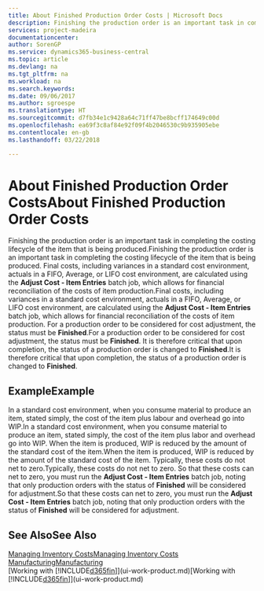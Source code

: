 ```yaml
---
title: About Finished Production Order Costs | Microsoft Docs
description: Finishing the production order is an important task in completing the costing lifecycle of the item that is being produced. Final costs, including variances in a standard cost environment, actuals in a FIFO, Average, or LIFO cost environment, are calculated using the **Adjust Cost - Item Entries** batch job.
services: project-madeira
documentationcenter: 
author: SorenGP
ms.service: dynamics365-business-central
ms.topic: article
ms.devlang: na
ms.tgt_pltfrm: na
ms.workload: na
ms.search.keywords: 
ms.date: 09/06/2017
ms.author: sgroespe
ms.translationtype: HT
ms.sourcegitcommit: d7fb34e1c9428a64c71ff47be8bcff174649c00d
ms.openlocfilehash: ea69f3c8af84e92f09f4b2046530c9b935905ebe
ms.contentlocale: en-gb
ms.lasthandoff: 03/22/2018

---
```

# <a name="about-finished-production-order-costs"></a><span data-ttu-id="2d0f7-104">About Finished Production Order Costs</span><span class="sxs-lookup"><span data-stu-id="2d0f7-104">About Finished Production Order Costs</span></span>
<span data-ttu-id="2d0f7-105">Finishing the production order is an important task in completing the costing lifecycle of the item that is being produced.</span><span class="sxs-lookup"><span data-stu-id="2d0f7-105">Finishing the production order is an important task in completing the costing lifecycle of the item that is being produced.</span></span> <span data-ttu-id="2d0f7-106">Final costs, including variances in a standard cost environment, actuals in a FIFO, Average, or LIFO cost environment, are calculated using the **Adjust Cost - Item Entries** batch job, which allows for financial reconciliation of the costs of item production.</span><span class="sxs-lookup"><span data-stu-id="2d0f7-106">Final costs, including variances in a standard cost environment, actuals in a FIFO, Average, or LIFO cost environment, are calculated using the **Adjust Cost - Item Entries** batch job, which allows for financial reconciliation of the costs of item production.</span></span> <span data-ttu-id="2d0f7-107">For a production order to be considered for cost adjustment, the status must be **Finished**.</span><span class="sxs-lookup"><span data-stu-id="2d0f7-107">For a production order to be considered for cost adjustment, the status must be **Finished**.</span></span> <span data-ttu-id="2d0f7-108">It is therefore critical that upon completion, the status of a production order is changed to **Finished**.</span><span class="sxs-lookup"><span data-stu-id="2d0f7-108">It is therefore critical that upon completion, the status of a production order is changed to **Finished**.</span></span>  

## <a name="example"></a><span data-ttu-id="2d0f7-109">Example</span><span class="sxs-lookup"><span data-stu-id="2d0f7-109">Example</span></span>  
 <span data-ttu-id="2d0f7-110">In a standard cost environment, when you consume material to produce an item, stated simply, the cost of the item plus labour and overhead go into WIP.</span><span class="sxs-lookup"><span data-stu-id="2d0f7-110">In a standard cost environment, when you consume material to produce an item, stated simply, the cost of the item plus labor and overhead go into WIP.</span></span> <span data-ttu-id="2d0f7-111">When the item is produced, WIP is reduced by the amount of the standard cost of the item.</span><span class="sxs-lookup"><span data-stu-id="2d0f7-111">When the item is produced, WIP is reduced by the amount of the standard cost of the item.</span></span> <span data-ttu-id="2d0f7-112">Typically, these costs do not net to zero.</span><span class="sxs-lookup"><span data-stu-id="2d0f7-112">Typically, these costs do not net to zero.</span></span> <span data-ttu-id="2d0f7-113">So that these costs can net to zero, you must run the **Adjust Cost - Item Entries** batch job, noting that only production orders with the status of **Finished** will be considered for adjustment.</span><span class="sxs-lookup"><span data-stu-id="2d0f7-113">So that these costs can net to zero, you must run the **Adjust Cost - Item Entries** batch job, noting that only production orders with the status of **Finished** will be considered for adjustment.</span></span>  

## <a name="see-also"></a><span data-ttu-id="2d0f7-114">See Also</span><span class="sxs-lookup"><span data-stu-id="2d0f7-114">See Also</span></span>  
[<span data-ttu-id="2d0f7-115">Managing Inventory Costs</span><span class="sxs-lookup"><span data-stu-id="2d0f7-115">Managing Inventory Costs</span></span>](finance-manage-inventory-costs.md)  
[<span data-ttu-id="2d0f7-116">Manufacturing</span><span class="sxs-lookup"><span data-stu-id="2d0f7-116">Manufacturing</span></span>](production-manage-manufacturing.md)  
<span data-ttu-id="2d0f7-117">[Working with [!INCLUDE[d365fin](includes/d365fin_md.md)]](ui-work-product.md)</span><span class="sxs-lookup"><span data-stu-id="2d0f7-117">[Working with [!INCLUDE[d365fin](includes/d365fin_md.md)]](ui-work-product.md)</span></span>

